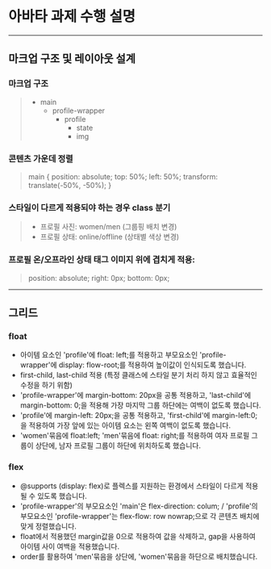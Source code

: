 # 아바타 과제 수행 설명

---

## 마크업 구조 및 레이아웃 설계

### 마크업 구조

> - main
>   - profile-wrapper
>     - profile
>       - state
>       - img

### 콘텐츠 가운데 정렬

> main {
> position: absolute;
> top: 50%;
> left: 50%;
> transform: translate(-50%, -50%);
> }

### 스타일이 다르게 적용되야 하는 경우 class 분기

> - 프로필 사진: women/men (그룹핑 배치 변경)
> - 프로필 상태: online/offline (상태별 색상 변경)

### 프로필 온/오프라인 상태 태그 이미지 위에 겹치게 적용:

> position: absolute;
> right: 0px;
> bottom: 0px;

---

## 그리드

### float

- 아이템 요소인 'profile'에 float: left;를 적용하고 부모요소인 'profile-wrapper'에 display: flow-root;를 적용하여 높이값이 인식되도록 했습니다.
- first-child, last-child 적용 (특정 클래스에 스타일 분기 처리 하지 않고 효율적인 수정을 하기 위함)
- 'profile-wrapper'에 margin-bottom: 20px을 공통 적용하고, 'last-child'에 margin-bottom: 0;을 적용해 가장 마지막 그룹 하단에는 여백이 없도록 했습니다.
- 'profile'에 margin-left: 20px;을 공통 적용하고, 'first-child'에 margin-left:0;을 적용하여 가장 앞에 있는 아이템 요소는 왼쪽 여백이 없도록 했습니다.
- 'women'묶음에 float:left; 'men'묶음에 float: right;를 적용하여 여자 프로필 그룹이 상단에, 남자 프로필 그룹이 하단에 위치하도록 했습니다.

### flex

- @supports (display: flex)로 플렉스를 지원하는 환경에서 스타일이 다르게 적용될 수 있도록 했습니다.
- 'profile-wrapper'의 부모요소인 'main'은 flex-direction: colum; / 'profile'의 부모요소인 'profile-wrapper'는 flex-flow: row nowrap;으로 각 콘텐츠 배치에 맞게 정렬했습니다.
- float에서 적용했던 margin값을 0으로 적용하여 값을 삭제하고, gap을 사용하여 아이템 사이 여백을 적용했습니다.
- order를 활용하여 'men'묶음을 상단에, 'women'묶음을 하단으로 배치했습니다.
